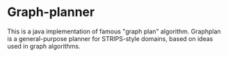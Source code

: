 


Graph-planner
=========================

This is a java implementation of famous "graph plan" algorithm. Graphplan is a general-purpose planner
for STRIPS-style domains, based on ideas used in graph algorithms.


